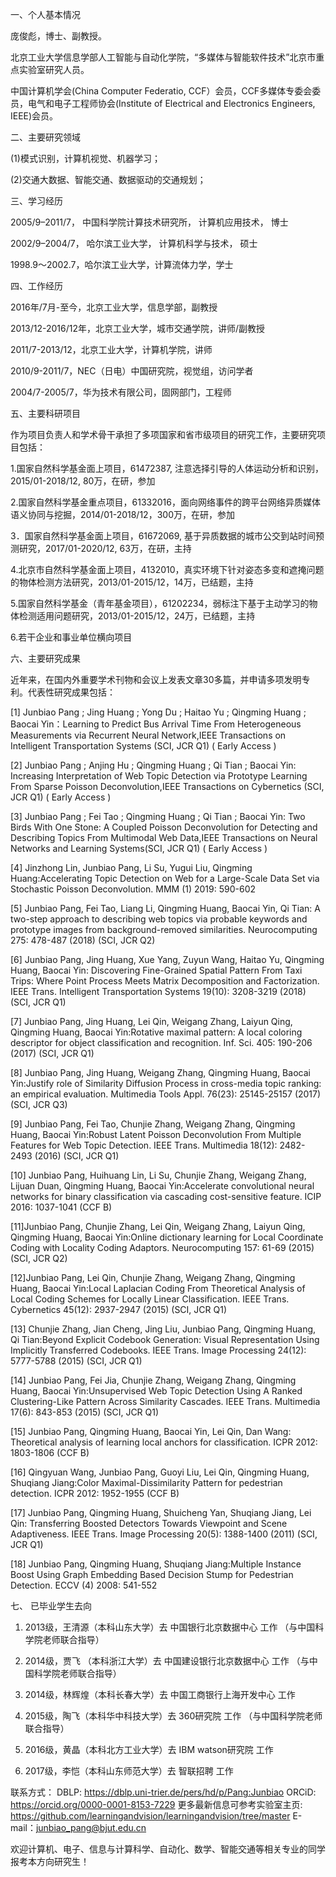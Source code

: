 一、个人基本情况 

庞俊彪，博士、副教授。

北京工业大学信息学部人工智能与自动化学院，“多媒体与智能软件技术”北京市重点实验室研究人员。

中国计算机学会(China  Computer Federatio, CCF）会员，CCF多媒体专委会委员，电气和电子工程师协会(Institute of Electrical and Electronics Engineers, IEEE)会员。

二、主要研究领域

(1)模式识别，计算机视觉、机器学习；

(2)交通大数据、智能交通、数据驱动的交通规划；

三、学习经历

2005/9–2011/7， 中国科学院计算技术研究所， 计算机应用技术， 博士

2002/9–2004/7， 哈尔滨工业大学， 计算机科学与技术， 硕士

1998.9～2002.7，哈尔滨工业大学，计算流体力学，学士

四、工作经历

2016年/7月-至今，北京工业大学，信息学部，副教授

2013/12-2016/12年，北京工业大学，城市交通学院，讲师/副教授

2011/7-2013/12，北京工业大学，计算机学院，讲师

2010/9-2011/7，NEC（日电）中国研究院，视觉组，访问学者

2004/7-2005/7，华为技术有限公司，固网部门，工程师

五、主要科研项目

作为项目负责人和学术骨干承担了多项国家和省市级项目的研究工作，主要研究项目包括：

1.国家自然科学基金面上项目，61472387, 注意选择引导的人体运动分析和识别，2015/01-2018/12, 80万，在研，参加

2.国家自然科学基金重点项目，61332016，面向网络事件的跨平台网络异质媒体语义协同与挖掘，2014/01-2018/12，300万，在研，参加

3．国家自然科学基金面上项目，61672069, 基于异质数据的城市公交到站时间预测研究，2017/01-2020/12, 63万，在研，主持

4.北京市自然科学基金面上项目，4132010，真实环境下针对姿态多变和遮掩问题的物体检测方法研究，2013/01-2015/12，14万，已结题，主持

5.国家自然科学基金（青年基金项目），61202234，弱标注下基于主动学习的物体检测适用问题研究，2013/01-2015/12，24万，已结题，主持

6.若干企业和事业单位横向项目

六、主要研究成果

近年来，在国内外重要学术刊物和会议上发表文章30多篇，并申请多项发明专利。代表性研究成果包括：

[1] Junbiao Pang ; Jing Huang ; Yong Du ; Haitao Yu ; Qingming Huang ; Baocai Yin：Learning to Predict Bus Arrival Time From Heterogeneous Measurements via Recurrent Neural Network,IEEE Transactions on Intelligent Transportation Systems (SCI, JCR Q1) ( Early Access )

[2] Junbiao Pang ; Anjing Hu ; Qingming Huang ; Qi Tian ; Baocai Yin: Increasing Interpretation of Web Topic Detection via Prototype Learning From Sparse Poisson Deconvolution,IEEE Transactions on Cybernetics (SCI, JCR Q1) ( Early Access )

[3] Junbiao Pang ; Fei Tao ; Qingming Huang ; Qi Tian ; Baocai Yin: Two Birds With One Stone: A Coupled Poisson Deconvolution for Detecting and Describing Topics From Multimodal Web Data,IEEE Transactions on Neural Networks and Learning Systems(SCI, JCR Q1) ( Early Access )

[4] Jinzhong Lin, Junbiao Pang, Li Su, Yugui Liu, Qingming Huang:Accelerating Topic Detection on Web for a Large-Scale Data Set via Stochastic Poisson Deconvolution. MMM (1) 2019: 590-602 

[5] Junbiao Pang, Fei Tao, Liang Li, Qingming Huang, Baocai Yin, Qi Tian: A two-step approach to describing web topics via probable keywords and prototype images from background-removed similarities. Neurocomputing 275: 478-487 (2018) (SCI, JCR Q2)

[6] Junbiao Pang, Jing Huang, Xue Yang, Zuyun Wang, Haitao Yu, Qingming Huang, Baocai Yin: Discovering Fine-Grained Spatial Pattern From Taxi Trips: Where Point Process Meets Matrix Decomposition and Factorization. IEEE Trans. Intelligent Transportation Systems 19(10): 3208-3219 (2018) (SCI, JCR Q1)

[7] Junbiao Pang, Jing Huang, Lei Qin, Weigang Zhang, Laiyun Qing, Qingming Huang, Baocai Yin:Rotative maximal pattern: A local coloring descriptor for object classification and recognition. Inf. Sci. 405: 190-206 (2017) (SCI, JCR Q1)

[8] Junbiao Pang, Jing Huang, Weigang Zhang, Qingming Huang, Baocai Yin:Justify role of Similarity Diffusion Process in cross-media topic ranking: an empirical evaluation. Multimedia Tools Appl. 76(23): 25145-25157 (2017) (SCI, JCR Q3)

[9] Junbiao Pang, Fei Tao, Chunjie Zhang, Weigang Zhang, Qingming Huang, Baocai Yin:Robust Latent Poisson Deconvolution From Multiple Features for Web Topic Detection. IEEE Trans. Multimedia 18(12): 2482-2493 (2016) (SCI, JCR Q1)

[10] Junbiao Pang, Huihuang Lin, Li Su, Chunjie Zhang, Weigang Zhang, Lijuan Duan, Qingming Huang, Baocai Yin:Accelerate convolutional neural networks for binary classification via cascading cost-sensitive feature. ICIP 2016: 1037-1041 (CCF B)

[11]Junbiao Pang, Chunjie Zhang, Lei Qin, Weigang Zhang, Laiyun Qing, Qingming Huang, Baocai Yin:Online dictionary learning for Local Coordinate Coding with Locality Coding Adaptors. Neurocomputing 157: 61-69 (2015) (SCI, JCR Q2)

[12]Junbiao Pang, Lei Qin, Chunjie Zhang, Weigang Zhang, Qingming Huang, Baocai Yin:Local Laplacian Coding From Theoretical Analysis of Local Coding Schemes for Locally Linear Classification. IEEE Trans. Cybernetics 45(12): 2937-2947 (2015) (SCI, JCR Q1)

[13] Chunjie Zhang, Jian Cheng, Jing Liu, Junbiao Pang, Qingming Huang, Qi Tian:Beyond Explicit Codebook Generation: Visual Representation Using Implicitly Transferred Codebooks. IEEE Trans. Image Processing 24(12): 5777-5788 (2015) (SCI, JCR Q1)

[14] Junbiao Pang, Fei Jia, Chunjie Zhang, Weigang Zhang, Qingming Huang, Baocai Yin:Unsupervised Web Topic Detection Using A Ranked Clustering-Like Pattern Across Similarity Cascades. IEEE Trans. Multimedia 17(6): 843-853 (2015) (SCI, JCR Q1)

[15] Junbiao Pang, Qingming Huang, Baocai Yin, Lei Qin, Dan Wang: Theoretical analysis of learning local anchors for classification. ICPR 2012: 1803-1806 (CCF B)

[16] Qingyuan Wang, Junbiao Pang, Guoyi Liu, Lei Qin, Qingming Huang, Shuqiang Jiang:Color Maximal-Dissimilarity Pattern for pedestrian detection. ICPR 2012: 1952-1955 (CCF B)

[17] Junbiao Pang, Qingming Huang, Shuicheng Yan, Shuqiang Jiang, Lei Qin: Transferring Boosted Detectors Towards Viewpoint and Scene Adaptiveness. IEEE Trans. Image Processing 20(5): 1388-1400 (2011) (SCI, JCR Q1)

[18] Junbiao Pang, Qingming Huang, Shuqiang Jiang:Multiple Instance Boost Using Graph Embedding Based Decision Stump for Pedestrian Detection. ECCV (4) 2008: 541-552

七、	已毕业学生去向

1.	2013级，王清源（本科山东大学）去 中国银行北京数据中心   工作 （与中国科学院老师联合指导）

2.	2014级，贾飞 （本科浙江大学）去 中国建设银行北京数据中心 工作 （与中国科学院老师联合指导）

3.	2014级，林辉煌（本科长春大学）去 中国工商银行上海开发中心 工作

4.	2015级，陶飞（本科华中科技大学）去 360研究院         工作 （与中国科学院老师联合指导）

5.	2016级，黄晶（本科北方工业大学）去 IBM watson研究院  工作

6.	2017级，李恺（本科山东师范大学）去 智联招聘 工作

联系方式：
DBLP: https://dblp.uni-trier.de/pers/hd/p/Pang:Junbiao
ORCiD: https://orcid.org/0000-0001-8153-7229
更多最新信息可参考实验室主页: 
https://github.com/learningandvision/learningandvision/tree/master
E-mail：junbiao_pang@bjut.edu.cn

欢迎计算机、电子、信息与计算科学、自动化、数学、智能交通等相关专业的同学报考本方向研究生！




